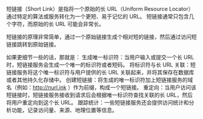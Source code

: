 

短链接（Short Link）是指将一个原始的长 URL（Uniform Resource Locator）通过特定的算法或服务转化为一个更短、易于记忆的 URL。
短链接通常只包含几个字符，而原始的长 URL 可能会非常长。

短链接的原理非常简单，通过一个原始链接生成个相对短的链接，然后通过访问短链接跳转到原始链接。

如果更细节一些的话，那就是：
生成唯一标识符：当用户输入或提交一个长 URL 时，短链接服务会生成一个唯一的标识符或者短码。
将标识符与长 URL 关联：短链接服务将这个唯一标识符与用户提供的长 URL 关联起来，并将其保存在数据库或者其他持久化存储中。
创建短链接：将生成的唯一标识符加上短链接服务的域名（例如：http://nurl.ink ）作为前缀，构成一个短链接。
重定向：当用户访问该短链接时，短链接服务接收到请求后会根据唯一标识符查找关联的长 URL，然后将用户重定向到这个长 URL。
跟踪统计：一些短链接服务还会提供访问统计和分析功能，记录访问量、来源、地理位置等信息。